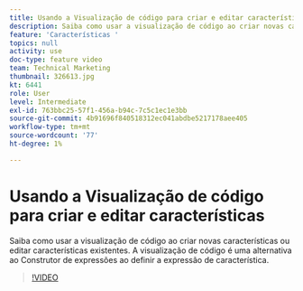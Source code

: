 ```yaml
---
title: Usando a Visualização de código para criar e editar características
description: Saiba como usar a visualização de código ao criar novas características ou editar características existentes. A visualização de código é uma alternativa ao Construtor de expressões ao definir a expressão de característica.
feature: 'Características '
topics: null
activity: use
doc-type: feature video
team: Technical Marketing
thumbnail: 326613.jpg
kt: 6441
role: User
level: Intermediate
exl-id: 763bbc25-57f1-456a-b94c-7c5c1ec1e3bb
source-git-commit: 4b91696f840518312ec041abdbe5217178aee405
workflow-type: tm+mt
source-wordcount: '77'
ht-degree: 1%

---
```


# Usando a Visualização de código para criar e editar características

Saiba como usar a visualização de código ao criar novas características ou editar características existentes. A visualização de código é uma alternativa ao Construtor de expressões ao definir a expressão de característica.

>[!VIDEO](https://video.tv.adobe.com/v/326613/?quality=12&learn=on)
